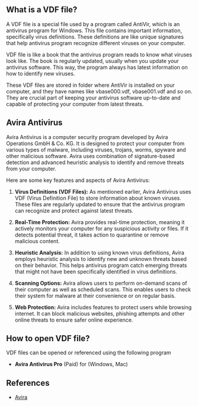 ## What is a VDF file?

A VDF file is a special file used by a program called AntiVir, which is an antivirus program for Windows. This file contains important information, specifically virus definitions. These definitions are like unique signatures that help antivirus program recognize different viruses on your computer.

VDF file is like a book that the antivirus program reads to know what viruses look like. The book is regularly updated, usually when you update your antivirus software. This way, the program always has latest information on how to identify new viruses.

These VDF files are stored in folder where AntiVir is installed on your computer, and they have names like vbase000.vdf, vbase001.vdf and so on. They are crucial part of keeping your antivirus software up-to-date and capable of protecting your computer from latest threats.

## Avira Antivirus

Avira Antivirus is a computer security program developed by Avira Operations GmbH & Co. KG. It is designed to protect your computer from various types of malware, including viruses, trojans, worms, spyware and other malicious software. Avira uses combination of signature-based detection and advanced heuristic analysis to identify and remove threats from your computer.

Here are some key features and aspects of Avira Antivirus:

1.  **Virus Definitions (VDF Files):** As mentioned earlier, Avira Antivirus uses VDF (Virus Definition File) to store information about known viruses. These files are regularly updated to ensure that the antivirus program can recognize and protect against latest threats.
    
2.  **Real-Time Protection:** Avira provides real-time protection, meaning it actively monitors your computer for any suspicious activity or files. If it detects potential threat, it takes action to quarantine or remove malicious content.
    
3.  **Heuristic Analysis:** In addition to using known virus definitions, Avira employs heuristic analysis to identify new and unknown threats based on their behavior. This helps antivirus program catch emerging threats that might not have been specifically identified in virus definitions.
    
4.  **Scanning Options:** Avira allows users to perform on-demand scans of their computer as well as scheduled scans. This enables users to check their system for malware at their convenience or on regular basis.
    
5.  **Web Protection:** Avira includes features to protect users while browsing internet. It can block malicious websites, phishing attempts and other online threats to ensure safer online experience.

## How to open VDF file?

VDF files can be opened or referenced using the following program

- **Avira Antivirus Pro** (Paid) for (Windows, Mac)

## References
* [Avira](https://en.wikipedia.org/wiki/Avira)
